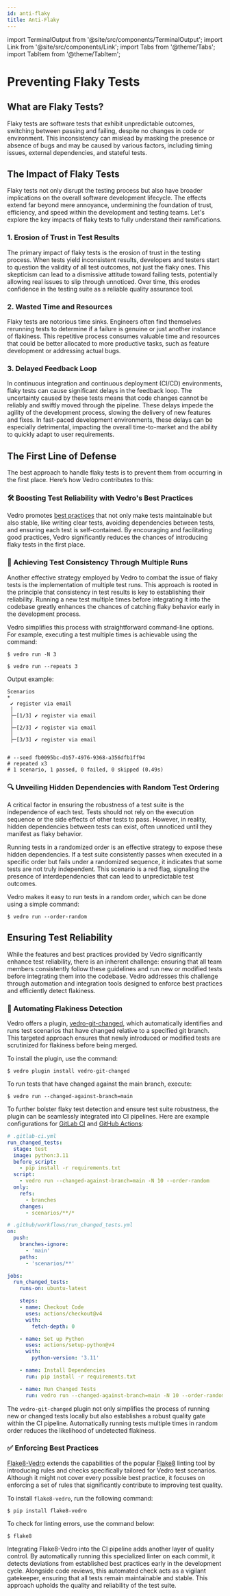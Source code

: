 ```yaml
---
id: anti-flaky
title: Anti-Flaky
---
```


import TerminalOutput from '@site/src/components/TerminalOutput';
import Link from '@site/src/components/Link';
import Tabs from '@theme/Tabs';
import TabItem from '@theme/TabItem';

# Preventing Flaky Tests

## What are Flaky Tests?

Flaky tests are software tests that exhibit unpredictable outcomes, switching between passing and failing, despite no changes in code or environment. This inconsistency can mislead by masking the presence or absence of bugs and may be caused by various factors, including timing issues, external dependencies, and stateful tests.

## The Impact of Flaky Tests

Flaky tests not only disrupt the testing process but also have broader implications on the overall software development lifecycle. The effects extend far beyond mere annoyance, undermining the foundation of trust, efficiency, and speed within the development and testing teams. Let's explore the key impacts of flaky tests to fully understand their ramifications.

### 1. Erosion of Trust in Test Results

The primary impact of flaky tests is the erosion of trust in the testing process. When tests yield inconsistent results, developers and testers start to question the validity of all test outcomes, not just the flaky ones. This skepticism can lead to a dismissive attitude toward failing tests, potentially allowing real issues to slip through unnoticed. Over time, this erodes confidence in the testing suite as a reliable quality assurance tool.

### 2. Wasted Time and Resources

Flaky tests are notorious time sinks. Engineers often find themselves rerunning tests to determine if a failure is genuine or just another instance of flakiness. This repetitive process consumes valuable time and resources that could be better allocated to more productive tasks, such as feature development or addressing actual bugs.

### 3. Delayed Feedback Loop

In continuous integration and continuous deployment (CI/CD) environments, flaky tests can cause significant delays in the feedback loop. The uncertainty caused by these tests means that code changes cannot be reliably and swiftly moved through the pipeline. These delays impede the agility of the development process, slowing the delivery of new features and fixes. In fast-paced development environments, these delays can be especially detrimental, impacting the overall time-to-market and the ability to quickly adapt to user requirements.

## The First Line of Defense

The best approach to handle flaky tests is to prevent them from occurring in the first place. Here’s how Vedro contributes to this:

### 🛠️ Boosting Test Reliability with Vedro's Best Practices

Vedro promotes [best practices](https://docs.vedro.io/best-practices) that not only make tests maintainable but also stable, like writing clear tests, avoiding dependencies between tests, and ensuring each test is self-contained. By encouraging and facilitating good practices, Vedro significantly reduces the chances of introducing flaky tests in the first place.

### 🔄 Achieving Test Consistency Through Multiple Runs

Another effective strategy employed by Vedro to combat the issue of flaky tests is the implementation of multiple test runs. This approach is rooted in the principle that consistency in test results is key to establishing their reliability. Running a new test multiple times before integrating it into the codebase greatly enhances the chances of catching flaky behavior early in the development process.

Vedro simplifies this process with straightforward command-line options. For example, executing a test multiple times is achievable using the command:

<Tabs>
  <TabItem value="short_form" label="Short Form" default>

```shell
$ vedro run -N 3
```

  </TabItem>
  <TabItem value="long_form" label="Long Form">

```shell
$ vedro run --repeats 3
```

  </TabItem>
</Tabs>

Output example:

```shell
Scenarios
*
 ✔ register via email
 │
 ├─[1/3] ✔ register via email
 │
 ├─[2/3] ✔ register via email
 │
 ├─[3/3] ✔ register via email


# --seed fb0095bc-db57-4976-9368-a356dfb1ff94
# repeated x3
# 1 scenario, 1 passed, 0 failed, 0 skipped (0.49s)
```

### 🔍 Unveiling Hidden Dependencies with Random Test Ordering

A critical factor in ensuring the robustness of a test suite is the independence of each test. Tests should not rely on the execution sequence or the side effects of other tests to pass. However, in reality, hidden dependencies between tests can exist, often unnoticed until they manifest as flaky behavior.

Running tests in a randomized order is an effective strategy to expose these hidden dependencies. If a test suite consistently passes when executed in a specific order but fails under a randomized sequence, it indicates that some tests are not truly independent. This scenario is a red flag, signaling the presence of interdependencies that can lead to unpredictable test outcomes.

Vedro makes it easy to run tests in a random order, which can be done using a simple command:

```shell
$ vedro run --order-random
```

## Ensuring Test Reliability

While the features and best practices provided by Vedro significantly enhance test reliability, there is an inherent challenge: ensuring that all team members consistently follow these guidelines and run new or modified tests before integrating them into the codebase. Vedro addresses this challenge through automation and integration tools designed to enforce best practices and efficiently detect flakiness.

### 🤖 Automating Flakiness Detection

Vedro offers a plugin, [vedro-git-changed](https://pypi.org/project/vedro-git-changed/), which automatically identifies and runs test scenarios that have changed relative to a specified git branch. This targeted approach ensures that newly introduced or modified tests are scrutinized for flakiness before being merged.

To install the plugin, use the command:

```shell
$ vedro plugin install vedro-git-changed
```

To run tests that have changed against the main branch, execute:

```shell
$ vedro run --changed-against-branch=main
```

To further bolster flaky test detection and ensure test suite robustness, the plugin can be seamlessly integrated into CI pipelines. Here are example configurations for [GitLab CI](https://docs.gitlab.com/ee/ci/) and [GitHub Actions](https://github.com/features/actions):

<Tabs>
  <TabItem value="gitlab_ci" label="GitLab CI" default>

```yaml
# .gitlab-ci.yml
run_changed_tests:
  stage: test
  image: python:3.11
  before_script:
    - pip install -r requirements.txt
  script:
    - vedro run --changed-against-branch=main -N 10 --order-random
  only:
    refs:
      - branches
    changes:
      - scenarios/**/*
```

  </TabItem>
  <TabItem value="github_actions" label="GitHub Actions">

```yaml
# .github/workflows/run_changed_tests.yml
on:
  push:
    branches-ignore:
      - 'main'
    paths:
      - 'scenarios/**'

jobs:
  run_changed_tests:
    runs-on: ubuntu-latest

    steps:
    - name: Checkout Code
      uses: actions/checkout@v4
      with:
        fetch-depth: 0

    - name: Set up Python
      uses: actions/setup-python@v4
      with:
        python-version: '3.11'

    - name: Install Dependencies
      run: pip install -r requirements.txt

    - name: Run Changed Tests
      run: vedro run --changed-against-branch=main -N 10 --order-random
```

  </TabItem>
</Tabs>

The `vedro-git-changed` plugin not only simplifies the process of running new or changed tests locally but also establishes a robust quality gate within the CI pipeline. Automatically running tests multiple times in random order reduces the likelihood of undetected flakiness.

### ✅ Enforcing Best Practices

[Flake8-Vedro](https://vedro.io/docs/integrations/flake8-linter) extends the capabilities of the popular [Flake8](https://flake8.pycqa.org) linting tool by introducing rules and checks specifically tailored for Vedro test scenarios. Although it might not cover every possible best practice, it focuses on enforcing a set of rules that significantly contribute to improving test quality.

To install `flake8-vedro`, run the following command:

```shell
$ pip install flake8-vedro
```

To check for linting errors, use the command below:

```shell
$ flake8
```

Integrating Flake8-Vedro into the CI pipeline adds another layer of quality control. By automatically running this specialized linter on each commit, it detects deviations from established best practices early in the development cycle. Alongside code reviews, this automated check acts as a vigilant gatekeeper, ensuring that all tests remain maintainable and stable. This approach upholds the quality and reliability of the test suite.
